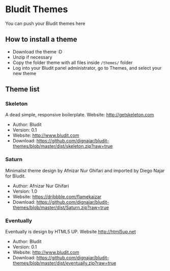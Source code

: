 # Bludit Themes
You can push your Bludit themes here

## How to install a theme
- Download the theme :D
- Unzip if necessary
- Copy the folder theme with all files inside `/themes/` folder
- Log into your Bludit panel administrator, go to Themes, and select your new theme

## Theme list

### Skeleton
A dead simple, responsive boilerplate. Website: http://getskeleton.com
- Author: Bludit
- Version: 0.1
- Website: http://www.bludit.com
- Download: https://github.com/dignajar/bludit-themes/blob/master/dist/skeleton.zip?raw=true

### Saturn
Minimalist theme design by Afnizar Nur Ghifari and imported by Diego Najar for Bludit.
- Author: Afnizar Nur Ghifari
- Version: 1.0
- Website: https://dribbble.com/flamekaizar
- Download: https://github.com/dignajar/bludit-themes/blob/master/dist/Saturn.zip?raw=true

### Eventually
Eventually is design by HTML5 UP. Website http://html5up.net
- Author: Bludit
- Version: 0.1
- Website: http://www.bludit.com
- Download: https://github.com/dignajar/bludit-themes/blob/master/dist/eventually.zip?raw=true

